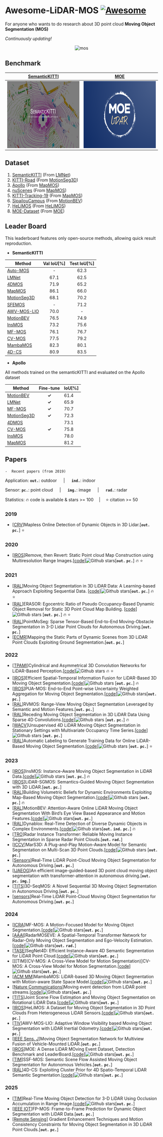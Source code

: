 # Awesome-LiDAR-MOS [![Awesome](https://awesome.re/badge.svg)](https://awesome.re)
For anyone who wants to do research about 3D point cloud **Moving Object Segmentation (MOS)**

*Continuously updating!*

<div align="center">

![mos](./pic/mos.gif)

</div>

## Benchmark

<div align="center">

| [SemanticKITTI](https://codalab.lisn.upsaclay.fr/competitions/708) | [MOE](https://codalab.lisn.upsaclay.fr/competitions/18028) |
| :----------------------------------------------------------: | :--------------------------------------------------------: |
| <img src="./pic/semantickitti.jpeg" width="240" height="220"> |     <img src="./pic/moe.png" width="240" height="220">     |

</div>

## Dataset

1. [SemanticKITTI](http://semantic-kitti.org/)       (From [LMNet](https://github.com/PRBonn/LiDAR-MOS))
2. [KITTI-Road](https://github.com/haomo-ai/MotionSeg3D/blob/master/config/kitti_road_mos.md)             (From [MotionSeg3D](https://github.com/haomo-ai/MotionSeg3D))
3. [Apollo](https://www.ipb.uni-bonn.de/html/projects/apollo_dataset/LiDAR-MOS.zip)                     (From [MapMOS](https://github.com/PRBonn/MapMOS))
4. [nuScenes](https://github.com/PRBonn/MapMOS/blob/main/src/mapmos/datasets/nuscenes.py)               (From [MapMOS](https://github.com/PRBonn/MapMOS))
5. [KITTI-Tracking-19](https://www.ipb.uni-bonn.de/html/projects/kitti-tracking/post-processed/kitti-tracking.zip) (From [MapMOS](https://github.com/PRBonn/MapMOS))
6. [SipailouCampus](https://drive.google.com/file/d/1GnX9CMaH0AjRkkjtOpPv9F5vzqIcUhxR/view)   (From [MotionBEV](https://github.com/xiekkki/motionbev))
6. [HeLiMOS](https://sites.google.com/view/helimos/dataset)               (From [HeLiMOS](https://ieeexplore.ieee.org/document/10801938))
6. [MOE-Dataset](https://sites.google.com/view/moe-dataset)        (From [MOE](https://ieeexplore.ieee.org/document/10802513))

## Leader Board 

This leaderboard features only open-source methods, allowing quick result reproduction.

- **SemanticKITTI**


| Method                      | Val IoU[%] | Test IoU[%] |
| --------------------------- | :--------: | :---------: |
| [Auto-MOS](#auto-mos)       |     -      |    62.3     |
| [LMNet](#lmnet)             |    67.1    |    62.5     |
| [4DMOS](#4dmos)             |    71.9    |    65.2     |
| [MapMOS](#mapmos)           |    86.1    |    66.0     |
| [MotionSeg3D](#motionseg3d) |    68.1    |    70.2     |
| [SFEMOS](#sfemos)           |     -      |    71.2     |
| [AWV-MOS-LIO](#awv-mos-lio) |    70.0    |      -      |
| [MotionBEV](#motionbev)     |    76.5    |    74.9     |
| [InsMOS](#insmos)           |    73.2    |    75.6     |
| [MF-MOS](#mfmos)            |    76.1    |    76.7     |
| [CV-MOS](#cvmos)            |    77.5    |    79.2     |
| [MambaMOS](#mambamos)       |    82.3    |    80.1     |
| [4D-CS](#4dcs)              |    80.9    |    83.5     |

- **Apollo** 

All methods trained on the semanticKITTI and evaluated on the Apollo dataset

| Method                      |  Fine-tune   | IoU[%] |
| --------------------------- | :----------: | ------ |
| [MotionBEV](#motionbev)     | **&#10003;** | 61.4   |
| [LMNet](#lmnet)             | **&#10003;** | 65.9   |
| [MF-MOS](#mfmos)            | **&#10003;** | 70.7   |
| [MotionSeg3D](#motionseg3d) | **&#10003;** | 72.3   |
| [4DMOS](#4dmos)             |              | 73.1   |
| [CV-MOS](#cvmos)            | **&#10003;** | 75.8   |
| [InsMOS](#insmos)           |              | 78.0   |
| [MapMOS](#mapmos)           |              | 81.2   |

## Papers

```
-  Recent papers (from 2019)
```

Application: __`out.`__: outdoor &emsp; | &emsp; __`ind.`__: indoor &emsp;   

Sensor:          __`pc.`__: point cloud &emsp; | &emsp; __`img.`__: image &emsp; | &emsp; __`rad.`__: radar 

Statistics:       :fire: code is available & stars >= 100 &emsp;|&emsp; :star: citation >= 50

### 2019

- [[CRV](https://ieeexplore.ieee.org/document/8781606)]Mapless Online Detection of Dynamic Objects in 3D Lidar.[__`out.`__ __`pc.`__] :star:

### 2020

- [[IROS](https://ieeexplore.ieee.org/abstract/document/9340856)]Remove, then Revert: Static Point cloud Map Construction using Multiresolution Range Images.[[code](https://github.com/gisbi-kim/removert)]![Github stars](https://img.shields.io/github/stars/gisbi-kim/removert.svg)[__`out.`__ __`pc.`__] :fire: :star:

### 2021

- [[RAL](https://ieeexplore.ieee.org/abstract/document/9468982)]<a id="lmnet"></a>Moving Object Segmentation in 3D LiDAR Data: A Learning-based Approach Exploiting Sequential Data. [[code](https://github.com/PRBonn/LiDAR-MOS)]![Github stars](https://img.shields.io/github/stars/PRBonn/LiDAR-MOS.svg)[__`out.`__ __`pc.`__] :fire: :star:
- [[RAL](https://ieeexplore.ieee.org/document/9361109)]ERASOR: Egocentric Ratio of Pseudo Occupancy-Based Dynamic Object Removal for Static 3D Point Cloud Map Building. [[code](https://github.com/LimHyungTae/ERASOR)]![Github stars](https://img.shields.io/github/stars/LimHyungTae/ERASOR.svg) [__`out.`__ __`pc.`__] :fire: :star:
- [[RAL](https://ieeexplore.ieee.org/document/9309360)]PointMoSeg: Sparse Tensor-Based End-to-End Moving-Obstacle Segmentation in 3-D Lidar Point Clouds for Autonomous Driving.[__`out.`__ __`pc.`__]
- [[ECMR](https://ieeexplore.ieee.org/document/9568799)]Mapping the Static Parts of Dynamic Scenes from 3D LiDAR Point Clouds Exploiting Ground Segmentation.[__`out.`__ __`pc.`__]

### 2022

- [[TPAMI](https://ieeexplore.ieee.org/document/9495168)]Cylindrical and Asymmetrical 3D Convolution Networks for LiDAR-Based Perception.[[code](https://github.com/xinge008/Cylinder3D)]![Github stars](https://img.shields.io/github/stars/xinge008/Cylinder3D.svg) :fire: :star:
- [[IROS](https://ieeexplore.ieee.org/document/9981210)]<a id="motionseg3d"></a>Efficient Spatial-Temporal Information Fusion for LiDAR-Based 3D Moving Object Segmentation.[[code](https://github.com/haomo-ai/MotionSeg3D)]![Github stars](https://img.shields.io/github/stars/haomo-ai/MotionSeg3D) [__`out.`__ __`pc.`__] :fire:
- [[IROS](https://ieeexplore.ieee.org/abstract/document/9981500)]PUA-MOS: End-to-End Point-wise Uncertainty Weighted Aggregation for Moving Object Segmentation.[[code](https://github.com/chengchi-qy/PUA-MOS)]![Github stars](https://img.shields.io/github/stars/chengchi-qy/PUA-MOS)[__`out.`__ __`pc.`__]
- [[RAL](https://ieeexplore.ieee.org/document/9806157)]<a id="rvmos"></a>RVMOS: Range-View Moving Object Segmentation Leveraged by Semantic and Motion Features.[__`out.`__ __`pc.`__]
- [[RAL](https://ieeexplore.ieee.org/document/9796597)]<a id="4dmos"></a>Receding Moving Object Segmentation in 3D LiDAR Data Using Sparse 4D Convolutions.[[code](https://github.com/PRBonn/4DMOS)]![Github stars](https://img.shields.io/github/stars/PRBonn/4DMOS) [__`out.`__ __`pc.`__] :fire:
- [[WACV](https://openaccess.thecvf.com/content/WACV2023/html/Kreutz_Unsupervised_4D_LiDAR_Moving_Object_Segmentation_in_Stationary_Settings_With_WACV_2023_paper.html)]Unsupervised 4D LiDAR Moving Object Segmentation in Stationary Settings with Multivariate Occupancy Time Series.[[code](https://github.com/thkreutz/umosmots?tab=readme-ov-file)]![Github stars](https://img.shields.io/github/stars/thkreutz/umosmots?tab=readme-ov-file) [__`out.`__ __`pc.`__]
- [[RAL](https://ieeexplore.ieee.org/document/9756222)]<a id="auto-mos"></a>Automatic Labeling to Generate Training Data for Online LiDAR-Based Moving Object Segmentation.[[code](https://github.com/PRBonn/auto-mos)]![Github stars](https://img.shields.io/github/stars/PRBonn/auto-mos) [__`out.`__ __`pc.`__] :star:

### 2023

- [[IROS](https://ieeexplore.ieee.org/abstract/document/10342277)]<a id="insmos"></a>InsMOS: Instance-Aware Moving Object Segmentation in LiDAR Data.[[code](https://github.com/nubot-nudt/InsMOS)]![Github stars](https://img.shields.io/github/stars/nubot-nudt/InsMOS.svg)  [__`out.`__ __`pc.`__] :fire:
- [[IROS](https://ieeexplore.ieee.org/document/10341426)]LiDAR-SGMOS: Semantics-Guided Moving Object Segmentation with 3D LiDAR.[__`out.`__ __`pc.`__]
- [[RAL](https://ieeexplore.ieee.org/abstract/document/10173578)]<a id="mapmos"></a>Building Volumetric Beliefs for Dynamic Environments Exploiting Map-Based Moving Object Segmentation.[[code](https://github.com/PRBonn/MapMOS)]![Github stars](https://img.shields.io/github/stars/PRBonn/MapMOS.svg)  [__`out.`__ __`pc.`__] :fire:
- [[RAL](https://ieeexplore.ieee.org/document/10287575)]<a id="motionbev"></a>MotionBEV: Attention-Aware Online LiDAR Moving Object Segmentation With Bird’s Eye View Based Appearance and Motion Features.[[code](https://github.com/xiekkki/motionbev)]![Github stars](https://img.shields.io/github/stars/xiekkki/motionbev.svg)[__`out.`__ __`pc.`__]
- [[RAL](https://ieeexplore.ieee.org/document/10218983)]Dynablox: Real-Time Detection of Diverse Dynamic Objects in Complex Environments.[[code](https://github.com/ethz-asl/dynablox)]![Github stars](https://img.shields.io/github/stars/ethz-asl/dynablox.svg)[__`out.`__ __`ind.`__ __`pc.`__] :fire:
- [[TRO](https://ieeexplore.ieee.org/document/10339905)]Radar Instance Transformer: Reliable Moving Instance Segmentation in Sparse Radar Point Clouds.[__`out.`__ __`rad.`__]
- [[ICCV](https://openaccess.thecvf.com/content/CVPR2023/html/Liu_MarS3D_A_Plug-and-Play_Motion-Aware_Model_for_Semantic_Segmentation_on_Multi-Scan_CVPR_2023_paper.html)]MarS3D: A Plug-and-Play Motion-Aware Model for Semantic Segmentation on Multi-Scan 3D Point Clouds.[[code](https://github.com/CVMI-Lab/MarS3D)]![Github stars](https://img.shields.io/github/stars/CVMI-Lab/MarS3D.svg)  [__`out.`__ __`pc.`__]
- [[Sensors](https://www.mdpi.com/1424-8220/23/1/547)]Real-Time LiDAR Point-Cloud Moving Object Segmentation for Autonomous Driving.[__`out.`__ __`pc.`__]
- [[IJAEOG](https://www.sciencedirect.com/science/article/pii/S1569843223003126)]An efficient image-guided-based 3D point cloud moving object segmentation with transformer-attention in autonomous driving.[__`out.`__ __`pc.`__ __`img.`__]
- [[TITS](https://ieeexplore.ieee.org/document/10529942)]3D-SeqMOS: A Novel Sequential 3D Moving Object Segmentation in Autonomous Driving.[__`out.`__ __`pc.`__]
- [[sensors](https://www.mdpi.com/1424-8220/23/1/547)]Real-Time LiDAR Point-Cloud Moving Object Segmentation for Autonomous Driving.[__`out.`__ __`pc.`__]   

### 2024

- [[ICRA](https://arxiv.org/abs/2401.17023)]<a id="mfmos"></a>MF-MOS: A Motion-Focused Model for Moving Object Segmentation.[[code](https://github.com/SCNU-RISLAB/MF-MOS)]![Github stars](https://img.shields.io/github/stars/SCNU-RISLAB/MF-MOS.svg)[__`out.`__ __`pc.`__]
- [[AAAI](https://dl.acm.org/doi/10.1609/aaai.v38i5.28240)]RadarMOSEVE: A Spatial-Temporal Transformer Network for Radar-Only Moving Object Segmentation and Ego-Velocity Estimation.[[code](https://github.com/ORCA-Uboat/RadarMOSEVE)]![Github stars](https://img.shields.io/github/stars/ORCA-Uboat/RadarMOSEVE.svg)[__`out.`__ __`rad.`__]
- [[TASE](https://arxiv.org/abs/2406.16279)]SegNet4D: Efficient Instance-Aware 4D  Semantic Segmentation for LiDAR Point Cloud.[[code](https://github.com/nubot-nudt/SegNet4D)]![Github stars](https://img.shields.io/github/stars/nubot-nudt/SegNet4D.svg)[**`out.`** **`pc.`**]
- [[[TIM](CV-MOS: A Cross-View Model for Motion Segmentation)]<a id="cvmos"></a>CV-MOS: A Cross-View Model for Motion Segmentation.[[code](https://github.com/SCNU-RISLAB/CV-MOS)]![Github stars](https://img.shields.io/github/stars/SCNU-RISLAB/CV-MOS.svg)[__`out.`__ __`pc.`__]
- [[ACM MM](https://dl.acm.org/doi/abs/10.1145/3664647.3680578)]<a id="mambamos"></a>MambaMOS: LiDAR-based 3D Moving Object Segmentation with Motion-aware State Space Model.[[code](https://github.com/Terminal-K/MambaMOS)]![Github stars](https://img.shields.io/github/stars/Terminal-K/MambaMOS.svg)[__`out.`__ __`pc.`__]
- [[Nature Communications](https://www.nature.com/articles/s41467-023-44554-8)]Moving event detection from LiDAR point streams.[[code](https://github.com/hku-mars/M-detector)]![Github stars](https://img.shields.io/github/stars/hku-mars/M-detector.svg)[__`out.`__ __`pc.`__]
- [[TITS](https://ieeexplore.ieee.org/abstract/document/10623536)]<a id="sfemos"></a>Joint Scene Flow Estimation and Moving Object Segmentation on Rotational LiDAR Data.[[code](https://github.com/nubot-nudt/SFEMOS)]![Github stars](https://img.shields.io/github/stars/nubot-nudt/SFEMOS.svg)[__`out.`__ __`pc.`__]
- [[IROS](https://ieeexplore.ieee.org/document/10801938)]HeLiMOS: A Dataset for Moving Object Segmentation in 3D Point Clouds From Heterogeneous LiDAR Sensors.[[code](https://github.com/url-kaist/HeLiMOS-PointCloud-Toolbox)]![Github stars](https://img.shields.io/github/stars/url-kaist/HeLiMOS-PointCloud-Toolbox.svg)[__`out.`__ __`pc.`__]
- [[TIV](https://ieeexplore.ieee.org/document/10640268)]<a id="awv-mos-lio"></a>AWV-MOS-LIO: Adaptive Window Visibility based Moving Object Segmentation with LiDAR Inertial Odometry.[[code](https://github.com/KimSeongJun-kr/AWV-MOS)]![Github stars](https://img.shields.io/github/stars/KimSeongJun-kr/AWV-MOS.svg)[__`out.`__ __`pc.`__]
- [[IEEE Sens. J](https://ieeexplore.ieee.org/abstract/document/10700628)]Moving Object Segmentation Network for Multiview Fusion of Vehicle-Mounted LiDAR.[__`out.`__ __`pc.`__]
- [[IROS](https://ieeexplore.ieee.org/document/10802513)]MOE: A Dense LiDAR MOving Event Dataset, Detection Benchmark and LeaderBoard.[[code](https://github.com/DeepDuke/MOE-Dataset)]![Github stars](https://img.shields.io/github/stars/DeepDuke/MOE-Dataset.svg)[__`out.`__ __`pc.`__]
- [[TIM](https://ieeexplore.ieee.org/abstract/document/10399869)]SSF-MOS: Semantic Scene Flow Assisted Moving Object Segmentation for Autonomous Vehicles.[__`out.`__ __`pc.`__]
- [[RAL](https://ieeexplore.ieee.org/document/10777056)]<a id="4dcs"></a>4D-CS: Exploiting Cluster Prior for 4D Spatio-Temporal LiDAR Semantic Segmentation.[[code](https://github.com/NEU-REAL/4D-CS)]![Github stars](https://img.shields.io/github/stars/NEU-REAL/4D-CS.svg)[__`out.`__ __`pc.`__]

### 2025

- [[TIM](https://ieeexplore.ieee.org/abstract/document/10906374)]Real-Time Moving Object Detection for 3-D LiDAR Using Occlusion Accumulation in Range Image.[[code](https://github.com/JunhaAgu/Mapless_Moving)]![Github stars](https://img.shields.io/github/stars/JunhaAgu/Mapless_Moving.svg)[__`out.`__ __`pc.`__]
- [[IEEE IOT](https://ieeexplore.ieee.org/abstract/document/10930735)]FP-MOS: Frame-to-Frame Prediction for Dynamic Object Segmentation with LiDAR Data.[__`out.`__ __`pc.`__]
- [[Remote Sensing](https://www.mdpi.com/2072-4292/17/2/195)] Gradient  Enhancement Techniques and Motion Consistency Constraints for Moving  Object Segmentation in 3D LiDAR Point Clouds.[__`out.`__ __`pc.`__]
